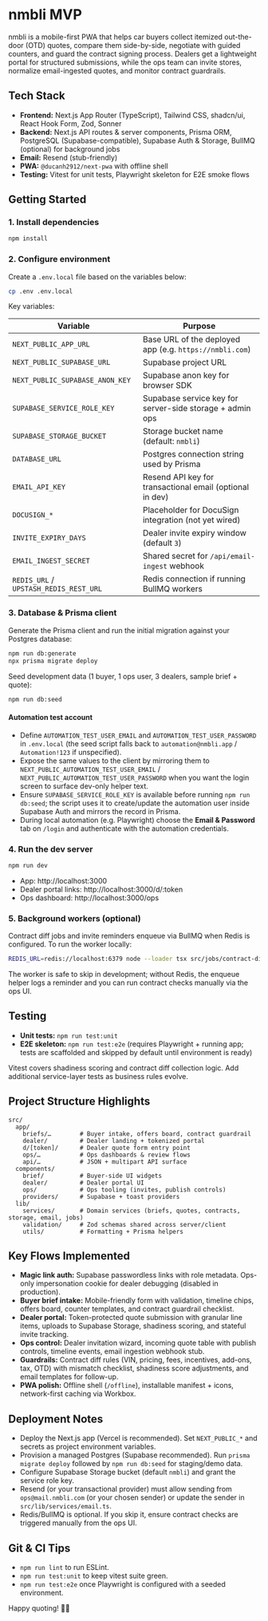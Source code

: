 # nmbli MVP

nmbli is a mobile-first PWA that helps car buyers collect itemized out-the-door (OTD) quotes, compare them side-by-side, negotiate with guided counters, and guard the contract signing process. Dealers get a lightweight portal for structured submissions, while the ops team can invite stores, normalize email-ingested quotes, and monitor contract guardrails.

## Tech Stack

- **Frontend:** Next.js App Router (TypeScript), Tailwind CSS, shadcn/ui, React Hook Form, Zod, Sonner
- **Backend:** Next.js API routes & server components, Prisma ORM, PostgreSQL (Supabase-compatible), Supabase Auth & Storage, BullMQ (optional) for background jobs
- **Email:** Resend (stub-friendly)
- **PWA:** `@ducanh2912/next-pwa` with offline shell
- **Testing:** Vitest for unit tests, Playwright skeleton for E2E smoke flows

## Getting Started

### 1. Install dependencies

```bash
npm install
```

### 2. Configure environment

Create a `.env.local` file based on the variables below:

```bash
cp .env .env.local
```

Key variables:

| Variable | Purpose |
| --- | --- |
| `NEXT_PUBLIC_APP_URL` | Base URL of the deployed app (e.g. `https://nmbli.com`) |
| `NEXT_PUBLIC_SUPABASE_URL` | Supabase project URL |
| `NEXT_PUBLIC_SUPABASE_ANON_KEY` | Supabase anon key for browser SDK |
| `SUPABASE_SERVICE_ROLE_KEY` | Supabase service key for server-side storage + admin ops |
| `SUPABASE_STORAGE_BUCKET` | Storage bucket name (default: `nmbli`) |
| `DATABASE_URL` | Postgres connection string used by Prisma |
| `EMAIL_API_KEY` | Resend API key for transactional email (optional in dev) |
| `DOCUSIGN_*` | Placeholder for DocuSign integration (not yet wired) |
| `INVITE_EXPIRY_DAYS` | Dealer invite expiry window (default `3`) |
| `EMAIL_INGEST_SECRET` | Shared secret for `/api/email-ingest` webhook |
| `REDIS_URL` / `UPSTASH_REDIS_REST_URL` | Redis connection if running BullMQ workers |

### 3. Database & Prisma client

Generate the Prisma client and run the initial migration against your Postgres database:

```bash
npm run db:generate
npx prisma migrate deploy
```

Seed development data (1 buyer, 1 ops user, 3 dealers, sample brief + quote):

```bash
npm run db:seed
```

#### Automation test account

- Define `AUTOMATION_TEST_USER_EMAIL` and `AUTOMATION_TEST_USER_PASSWORD` in `.env.local` (the seed script falls back to `automation@nmbli.app` / `Automation!123` if unspecified).
- Expose the same values to the client by mirroring them to `NEXT_PUBLIC_AUTOMATION_TEST_USER_EMAIL` / `NEXT_PUBLIC_AUTOMATION_TEST_USER_PASSWORD` when you want the login screen to surface dev-only helper text.
- Ensure `SUPABASE_SERVICE_ROLE_KEY` is available before running `npm run db:seed`; the script uses it to create/update the automation user inside Supabase Auth and mirrors the record in Prisma.
- During local automation (e.g. Playwright) choose the **Email & Password** tab on `/login` and authenticate with the automation credentials.

### 4. Run the dev server

```bash
npm run dev
```

- App: http://localhost:3000
- Dealer portal links: http://localhost:3000/d/:token
- Ops dashboard: http://localhost:3000/ops

### 5. Background workers (optional)

Contract diff jobs and invite reminders enqueue via BullMQ when Redis is configured. To run the worker locally:

```bash
REDIS_URL=redis://localhost:6379 node --loader tsx src/jobs/contract-diff-worker.ts
```

The worker is safe to skip in development; without Redis, the enqueue helper logs a reminder and you can run contract checks manually via the ops UI.

## Testing

- **Unit tests:** `npm run test:unit`
- **E2E skeleton:** `npm run test:e2e` (requires Playwright + running app; tests are scaffolded and skipped by default until environment is ready)

Vitest covers shadiness scoring and contract diff collection logic. Add additional service-layer tests as business rules evolve.

## Project Structure Highlights

```
src/
  app/
    briefs/…        # Buyer intake, offers board, contract guardrail
    dealer/         # Dealer landing + tokenized portal
    d/[token]/      # Dealer quote form entry point
    ops/…           # Ops dashboards & review flows
    api/…           # JSON + multipart API surface
  components/
    brief/          # Buyer-side UI widgets
    dealer/         # Dealer portal UI
    ops/            # Ops tooling (invites, publish controls)
    providers/      # Supabase + toast providers
  lib/
    services/       # Domain services (briefs, quotes, contracts, storage, email, jobs)
    validation/     # Zod schemas shared across server/client
    utils/          # Formatting + Prisma helpers
```

## Key Flows Implemented

- **Magic link auth:** Supabase passwordless links with role metadata. Ops-only impersonation cookie for dealer debugging (disabled in production).
- **Buyer brief intake:** Mobile-friendly form with validation, timeline chips, offers board, counter templates, and contract guardrail checklist.
- **Dealer portal:** Token-protected quote submission with granular line items, uploads to Supabase Storage, shadiness scoring, and stateful invite tracking.
- **Ops control:** Dealer invitation wizard, incoming quote table with publish controls, timeline events, email ingestion webhook stub.
- **Guardrails:** Contract diff rules (VIN, pricing, fees, incentives, add-ons, tax, OTD) with mismatch checklist, shadiness score adjustments, and email templates for follow-up.
- **PWA polish:** Offline shell (`/offline`), installable manifest + icons, network-first caching via Workbox.

## Deployment Notes

- Deploy the Next.js app (Vercel is recommended). Set `NEXT_PUBLIC_*` and secrets as project environment variables.
- Provision a managed Postgres (Supabase recommended). Run `prisma migrate deploy` followed by `npm run db:seed` for staging/demo data.
- Configure Supabase Storage bucket (default `nmbli`) and grant the service role key.
- Resend (or your transactional provider) must allow sending from `ops@mail.nmbli.com` (or your chosen sender) or update the sender in `src/lib/services/email.ts`.
- Redis/BullMQ is optional. If you skip it, ensure contract checks are triggered manually from the ops UI.

## Git & CI Tips

- `npm run lint` to run ESLint.
- `npm run test:unit` to keep vitest suite green.
- `npm run test:e2e` once Playwright is configured with a seeded environment.

Happy quoting! 🚗💨
